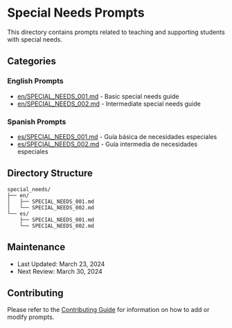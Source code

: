 # Special Needs Prompts

This directory contains prompts related to teaching and supporting students with special needs.

## Categories

### English Prompts
- [en/SPECIAL_NEEDS_001.md](en/SPECIAL_NEEDS_001.md) - Basic special needs guide
- [en/SPECIAL_NEEDS_002.md](en/SPECIAL_NEEDS_002.md) - Intermediate special needs guide

### Spanish Prompts
- [es/SPECIAL_NEEDS_001.md](es/SPECIAL_NEEDS_001.md) - Guía básica de necesidades especiales
- [es/SPECIAL_NEEDS_002.md](es/SPECIAL_NEEDS_002.md) - Guía intermedia de necesidades especiales

## Directory Structure
```
special_needs/
├── en/
│   ├── SPECIAL_NEEDS_001.md
│   └── SPECIAL_NEEDS_002.md
└── es/
    ├── SPECIAL_NEEDS_001.md
    └── SPECIAL_NEEDS_002.md
```

## Maintenance
- Last Updated: March 23, 2024
- Next Review: March 30, 2024

## Contributing
Please refer to the [Contributing Guide](../../docs/guides/CONTRIBUTING_GUIDE.md) for information on how to add or modify prompts. 